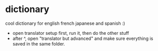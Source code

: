 # dictionary
cool dictionary for english french japanese and spanish :)


- open translator setup first, run it, then do the other stuff
- after ^, open "translator but advanced" and make sure everything is saved in the same folder.
